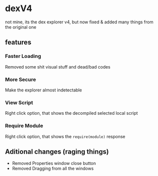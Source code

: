 # dexV4
not mine, its the dex explorer v4, but now fixed & added many things from the original one

## features

### Faster Loading
Removed some shit visual stuff and dead/bad codes

### More Secure
Make the explorer almost indetectable

### View Script
Right click option, that shows the decompiled selected local script

### Require Module
Right click option, that shows the `require(module)` response


## Aditional changes (raging things)
* Removed Properties window close button
* Removed Dragging from all the windows
